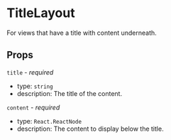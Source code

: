 # TitleLayout

For views that have a title with content underneath.

## Props

`title` - _required_

- type: `string`
- description: The title of the content.

`content` - _required_

- type: `React.ReactNode`
- description: The content to display below the title.

